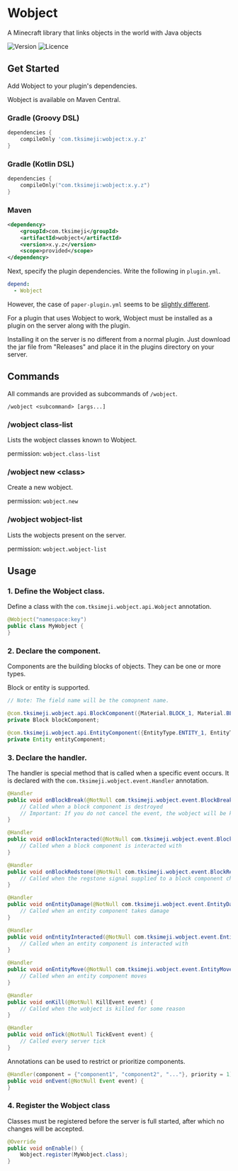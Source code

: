 # Wobject

A Minecraft library that links objects in the world with Java objects

![Version](https://img.shields.io/badge/version-0.2.0_dev-blue?style=flat-square)
![Licence](https://img.shields.io/badge/licence-MIT-red?style=flat-square)

## Get Started

Add Wobject to your plugin's dependencies.

Wobject is available on Maven Central.

### Gradle (Groovy DSL)
```groovy
dependencies {
    compileOnly 'com.tksimeji:wobject:x.y.z'
}
```

### Gradle (Kotlin DSL)
```kotlin
dependencies {
    compileOnly("com.tksimeji:wobject:x.y.z")
}
```

### Maven

```xml
<dependency>
    <groupId>com.tksimeji</groupId>
    <artifactId>wobject</artifactId>
    <version>x.y.z</version>
    <scope>provided</scope>
</dependency>
```

Next, specify the plugin dependencies.
Write the following in `plugin.yml`.

```yaml
depend:
  - Wobject
```

However, the case of `paper-plugin.yml` seems to
be [slightly different](https://docs.papermc.io/paper/dev/getting-started/paper-plugins).

For a plugin that uses Wobject to work, Wobject must be installed as a plugin on the server along with the plugin.

Installing it on the server is no different from a normal plugin.
Just download the jar file from "Releases" and place it in the plugins directory on your server.

## Commands

All commands are provided as subcommands of `/wobject`.

```
/wobject <subcommand> [args...]
```

### /wobject class-list

Lists the wobject classes known to Wobject.

permission: `wobject.class-list`

### /wobject new <class\>

Create a new wobject.

permission: `wobject.new`

### /wobject wobject-list

Lists the wobjects present on the server.

permission: `wobject.wobject-list`


## Usage

### 1. Define the Wobject class.

Define a class with the `com.tksimeji.wobject.api.Wobject` annotation.

```java
@Wobject("namespace:key")
public class MyWobject {
}
```

### 2. Declare the component.

Components are the building blocks of objects. They can be one or more types.

Block or entity is supported.

```java
// Note: The field name will be the comopnent name.

@com.tksimeji.wobject.api.BlockComponent({Material.BLOCK_1, Material.BLOCK_2})
private Block blockComponent;

@com.tksimeji.wobject.api.EntityComponent({EntityType.ENTITY_1, EntityType.ENTITY_2})
private Entity entityComponent;
```

### 3. Declare the handler.

The handler is special method that is called when a specific event occurs.
It is declared with the `com.tksimeji.wobject.event.Handler` annotation.

```java
@Handler
public void onBlockBreak(@NotNull com.tksimeji.wobject.event.BlockBreakEvent event) {
    // Called when a block component is destroyed
    // Important: If you do not cancel the event, the wobject will be killed
}

@Handler
public void onBlockInteracted(@NotNull com.tksimeji.wobject.event.BlockInteractedEvent event) {
    // Called when a block component is interacted with
}

@Handler
public void onBlockRedstone(@NotNull com.tksimeji.wobject.event.BlockRedstoneEvent event) {
    // Called when the regstone signal supplied to a block component changes
}

@Handler
public void onEntityDamage(@NotNull com.tksimeji.wobject.event.EntityDamageEvent event) {
    // Called when an entity component takes damage
}

@Handler
public void onEntityInteracted(@NotNull com.tksimeji.wobject.event.EntityInteractedEvent event) {
    // Called when an entity component is interacted with
}

@Handler
public void onEntityMove(@NotNull com.tksimeji.wobject.event.EntityMoveEvent event) {
    // Called when an entity component moves
}

@Handler
public void onKill(@NotNull KillEvent event) {
    // Called when the wobject is killed for some reason
}

@Handler
public void onTick(@NotNull TickEvent event) {
    // Called every server tick
}
```

Annotations can be used to restrict or prioritize components.

```java
@Handler(component = {"component1", "component2", "..."}, priority = 1)
public void onEvent(@NotNull Event event) {
}
```

### 4. Register the Wobject class

Classes must be registered before the server is full started, 
after which no changes will be accepted.

```java
@Override
public void onEnable() {
    Wobject.register(MyWobject.class);
}
```
